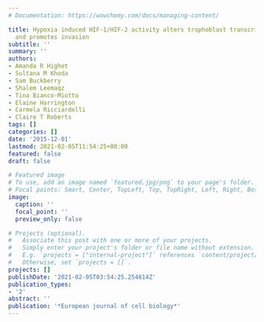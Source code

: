 ```yaml
---
# Documentation: https://wowchemy.com/docs/managing-content/

title: Hypoxia induced HIF-1/HIF-2 activity alters trophoblast transcriptional regulation
  and promotes invasion
subtitle: ''
summary: ''
authors:
- Amanda R Highet
- Sultana M Khoda
- Sam Buckberry
- Shalem Leemaqz
- Tina Bianco-Miotto
- Elaine Harrington
- Carmela Ricciardelli
- Claire T Roberts
tags: []
categories: []
date: '2015-12-01'
lastmod: 2021-02-05T11:54:25+08:00
featured: false
draft: false

# Featured image
# To use, add an image named `featured.jpg/png` to your page's folder.
# Focal points: Smart, Center, TopLeft, Top, TopRight, Left, Right, BottomLeft, Bottom, BottomRight.
image:
  caption: ''
  focal_point: ''
  preview_only: false

# Projects (optional).
#   Associate this post with one or more of your projects.
#   Simply enter your project's folder or file name without extension.
#   E.g. `projects = ["internal-project"]` references `content/project/deep-learning/index.md`.
#   Otherwise, set `projects = []`.
projects: []
publishDate: '2021-02-05T03:54:25.254614Z'
publication_types:
- '2'
abstract: ''
publication: '*European journal of cell biology*'
---
```

